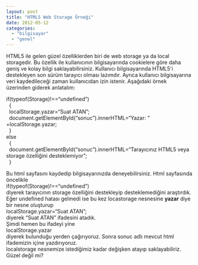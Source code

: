 ```yaml
---
layout: post
title: "HTML5 Web Storage Örneği"
date: 2012-05-12
categories: 
  - "bilgisayar"
  - "genel"
---
```


HTML5 ile gelen güzel özelliklerden biri de web storage ya da local storagedir. Bu özellik ile kullanıcının bilgisayarında cookielere göre daha geniş ve kolay bilgi saklayabilirsiniz. Kullanıcı bilgisayarında HTML5'i destekleyen son sürüm tarayıcı olması lazımdır. Ayrıca kullanıcı bilgisayarına veri kaydedileceği zaman kullanıcıdan izin istenir. Aşağıdaki örnek üzerinden giderek anlatalım:  
  
  
  
  
  
  
  
if(typeof(Storage)!==“undefined”)  
  {  
  localStorage.yazar=“Suat ATAN”;  
  document.getElementById(“sonuc”).innerHTML=“Yazar: ” +localStorage.yazar;  
  }  
else  
  {  
  document.getElementById(“sonuc”).innerHTML=“Tarayıcınız HTML5 veya storage özelliğini desteklemiyor”;  
  }  
  
  
  
  
  
  
  
Bu html sayfasını kaydedip bilgisayarınızda deneyebilirsiniz. Html sayfasında öncelikle  
if(typeof(Storage)!==“undefined”)  
diyerek tarayıcının storage özelliğini destekleyip desteklemediğini araştırdık. Eğer undefined hatası gelmedi ise bu kez locastorage nesnesine **yazar** diye bir nesne oluşturup  
localStorage.yazar=“Suat ATAN”;  
diyerek “Suat ATAN” ifadesini atadık.  
Şimdi hemen bu ifadeyi yine  
localStorage.yazar  
diyerek bulunduğu yerden çağırıyoruz. Sonra sonuc adlı mevcut html ifademizin içine yazdırıyoruz.  
localstorage nesnemize istediğimiz kadar değişken atayıp saklayabiliriz.  
Güzel değil mi?
